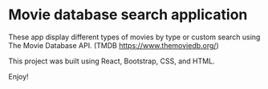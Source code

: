# Movie database search application

These app display different types of movies by type or custom search using The Movie Database API.  (TMDB https://www.themoviedb.org/) 

This project was built using React, Bootstrap, CSS, and HTML.

Enjoy!



